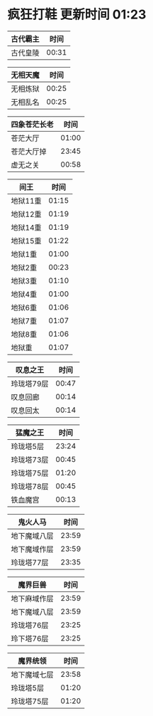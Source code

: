 # 疯狂打鞋 更新时间 01:23

| 古代霸主   | 时间    |
|--------|-------|
| 古代皇陵 | 00:31 |

| 无相天魔   | 时间    |
|--------|-------|
| 无相炼狱 | 00:25 |
| 无相乱名 | 00:25 |

| 四象苍茫长老   | 时间    |
|--------|-------|
| 苍茫大厅 | 01:00 |
| 苍茫大厅掉 | 23:45 |
| 虚无之关 | 00:58 |

| 间王   | 时间    |
|--------|-------|
| 地狱11重 | 01:15 |
| 地狱12重 | 01:19 |
| 地狱14重 | 01:19 |
| 地狱15重 | 01:22 |
| 地狱1重 | 01:00 |
| 地狱2重 | 00:23 |
| 地狱3重 | 01:10 |
| 地狱4重 | 01:00 |
| 地狱6重 | 01:06 |
| 地狱7重 | 01:07 |
| 地狱8重 | 01:06 |
| 地狱重 | 01:07 |

| 叹息之王   | 时间    |
|--------|-------|
| 玲珑塔79层 | 00:47 |
| 叹息回廊 | 00:14 |
| 叹息回太 | 00:14 |

| 猛魔之王   | 时间    |
|--------|-------|
| 玲珑塔5层 | 23:24 |
| 玲珑塔73层 | 00:45 |
| 玲珑塔75层 | 01:20 |
| 玲珑塔78层 | 00:45 |
| 铁血魔宫 | 00:13 |

| 鬼火人马   | 时间    |
|--------|-------|
| 地下魔域八层 | 23:59 |
| 地下魔域作层 | 23:59 |
| 玲珑塔77层 | 23:35 |

| 魔界巨兽   | 时间    |
|--------|-------|
| 地下麻域作层 | 23:59 |
| 地下魔域八层 | 23:59 |
| 玲珑塔76层 | 23:25 |
| 玲下塔76层 | 23:25 |

| 魔界统领   | 时间    |
|--------|-------|
| 地下魔域七层 | 23:58 |
| 玲珑塔5层 | 01:20 |
| 玲珑塔75层 | 01:20 |